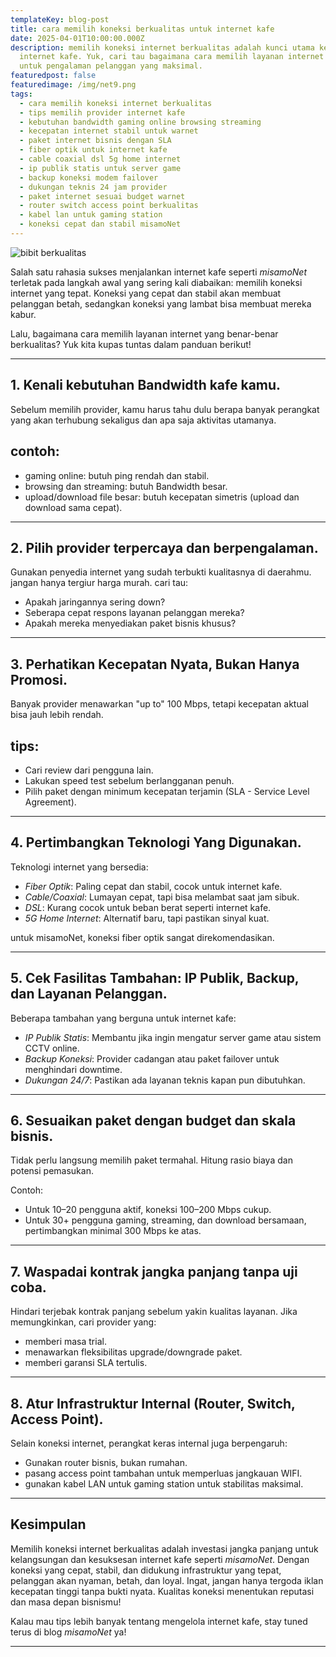 ```yaml
---
templateKey: blog-post
title: cara memilih koneksi berkualitas untuk internet kafe
date: 2025-04-01T10:00:00.000Z
description: memilih koneksi internet berkualitas adalah kunci utama kesuksesan
  internet kafe. Yuk, cari tau bagaimana cara memilih layanan internet terbaik
  untuk pengalaman pelanggan yang maksimal.
featuredpost: false
featuredimage: /img/net9.png
tags:
  - cara memilih koneksi internet berkualitas
  - tips memilih provider internet kafe
  - kebutuhan bandwidth gaming online browsing streaming
  - kecepatan internet stabil untuk warnet
  - paket internet bisnis dengan SLA
  - fiber optik untuk internet kafe
  - cable coaxial dsl 5g home internet
  - ip publik statis untuk server game
  - backup koneksi modem failover
  - dukungan teknis 24 jam provider
  - paket internet sesuai budget warnet
  - router switch access point berkualitas
  - kabel lan untuk gaming station
  - koneksi cepat dan stabil misamoNet
---
```

![bibit berkualitas](/img/blognet.png)

Salah satu rahasia sukses menjalankan internet kafe seperti *misamoNet* terletak pada langkah awal yang sering kali diabaikan: memilih koneksi internet yang tepat. Koneksi yang cepat dan stabil akan membuat pelanggan betah, sedangkan koneksi yang lambat bisa membuat mereka kabur.

Lalu, bagaimana cara memilih layanan internet yang benar-benar berkualitas? Yuk kita kupas tuntas dalam panduan berikut!

---

## 1. Kenali kebutuhan Bandwidth kafe kamu.

Sebelum memilih provider, kamu harus tahu dulu berapa banyak perangkat yang akan terhubung sekaligus dan apa saja aktivitas utamanya. 

## contoh:
- gaming online: butuh ping rendah dan stabil.
- browsing dan streaming: butuh Bandwidth besar.
- upload/download file besar: butuh kecepatan simetris (upload dan download sama cepat).

---

## 2. Pilih provider terpercaya dan berpengalaman. 

Gunakan penyedia internet yang sudah terbukti kualitasnya di daerahmu. jangan hanya tergiur harga murah. cari tau:
- Apakah jaringannya sering down?
- Seberapa cepat respons layanan pelanggan mereka?
- Apakah mereka menyediakan paket bisnis khusus?

---

## 3. Perhatikan Kecepatan Nyata, Bukan Hanya Promosi.

Banyak provider menawarkan "up to" 100 Mbps, tetapi kecepatan aktual bisa jauh lebih rendah.

## tips:
- Cari review dari pengguna lain.
- Lakukan speed test sebelum berlangganan penuh.
- Pilih paket dengan minimum kecepatan terjamin (SLA - Service Level Agreement).

---

## 4. Pertimbangkan Teknologi Yang Digunakan.

Teknologi internet yang bersedia:

- *Fiber Optik*: Paling cepat dan stabil, cocok untuk internet kafe.
- *Cable/Coaxial*: Lumayan cepat, tapi bisa melambat saat jam sibuk.
- *DSL*: Kurang cocok untuk beban berat seperti internet kafe.
- *5G Home Internet*: Alternatif baru, tapi pastikan sinyal kuat.

untuk misamoNet, koneksi fiber optik sangat direkomendasikan.

---

## 5. Cek Fasilitas Tambahan: IP Publik, Backup, dan Layanan Pelanggan.

  Beberapa tambahan yang berguna untuk internet kafe:
- *IP Publik Statis*: Membantu jika ingin mengatur server game atau sistem CCTV online.
- *Backup Koneksi*: Provider cadangan atau paket failover untuk menghindari downtime.
- *Dukungan 24/7*: Pastikan ada layanan teknis kapan pun dibutuhkan.

---

## 6. Sesuaikan paket dengan budget dan skala bisnis.

Tidak perlu langsung memilih paket termahal. Hitung rasio biaya dan potensi pemasukan.

Contoh:
- Untuk 10–20 pengguna aktif, koneksi 100–200 Mbps cukup.
- Untuk 30+ pengguna gaming, streaming, dan download bersamaan, pertimbangkan minimal 300 Mbps ke atas.

---

## 7. Waspadai kontrak jangka panjang tanpa uji coba.

Hindari terjebak kontrak panjang sebelum yakin kualitas layanan. Jika memungkinkan, cari provider yang:

- memberi masa trial.
- menawarkan fleksibilitas upgrade/downgrade paket.
- memberi garansi SLA tertulis.

---

## 8. Atur Infrastruktur Internal (Router, Switch, Access Point).

Selain koneksi internet, perangkat keras internal juga berpengaruh:

- Gunakan router bisnis, bukan rumahan.
- pasang access point tambahan untuk memperluas jangkauan WIFI.
- gunakan kabel LAN untuk gaming station untuk stabilitas maksimal.

---

## Kesimpulan

Memilih koneksi internet berkualitas adalah investasi jangka panjang untuk kelangsungan dan kesuksesan internet kafe seperti *misamoNet*. Dengan koneksi yang cepat, stabil, dan didukung infrastruktur yang tepat, pelanggan akan nyaman, betah, dan loyal.
Ingat, jangan hanya tergoda iklan kecepatan tinggi tanpa bukti nyata. Kualitas koneksi menentukan reputasi dan masa depan bisnismu!

Kalau mau tips lebih banyak tentang mengelola internet kafe, stay tuned terus di blog *misamoNet* ya!

---



